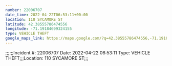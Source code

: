 ```yaml
---
number: 22006707
date_time: 2022-04-22T06:53:11+00:00
location: 110 SYCAMORE ST
latitude: 42.38555786474556
longitude: -71.19184699324155
type: VEHICLE THEFT
google_maps_link: https://maps.google.com/?q=42.38555786474556,-71.19184699324155
---
```


;;;;;;Incident #: 22006707  Date: 2022-04-22 06:53:11   Type: VEHICLE THEFT;;;Location: 110 SYCAMORE ST;;;
